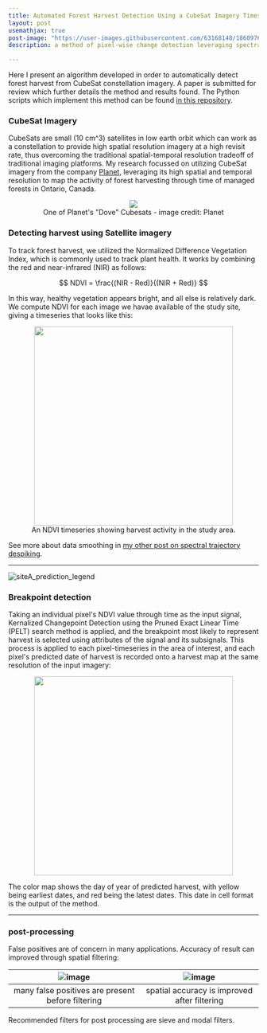 ```yaml
---
title: Automated Forest Harvest Detection Using a CubeSat Imagery Timeseries
layout: post
usemathjax: true
post-image: "https://user-images.githubusercontent.com/63168148/186097612-0c4c06d0-09df-4e83-b4fe-889eccd94588.gif"
description: a method of pixel-wise change detection leveraging spectral signature trajectories

---
```


Here I present an algorithm developed in order to automatically detect forest harvest from CubeSat constellation imagery. A paper is submitted for review which further details the method and results found. The Python scripts which implement this method can be found [in this repository](https://github.com/levikeay/CubeSat_Change_Detection).

### CubeSat Imagery 


CubeSats are small (10 cm^3) satellites in low earth orbit which can work as a constellation to provide high spatial resolution imagery at a high revisit rate, thus overcoming the traditional spatial-temporal resolution tradeoff of traditional imaging platforms. My research focussed on utilizing CubeSat imagery from the company [Planet](https://www.planet.com/), leveraging its high spatial and temporal resolution to map the activity of forest harvesting through time of managed forests in Ontario, Canada.

<p align="center">
  <img src="https://user-images.githubusercontent.com/63168148/191145016-998f92f0-9660-4305-9024-f56889ed768e.png"><br>
  One of Planet's "Dove" Cubesats - image credit: Planet
</p>

### Detecting harvest using Satellite imagery

To track forest harvest, we utilized the Normalized Difference Vegetation Index, which is commonly used to track plant health. It works by combining the red and near-infrared (NIR) as follows:

$$ NDVI =  \frac{(NIR - Red)}{(NIR + Red)} $$

In this way, healthy vegetation appears bright, and all else is relatively dark. We compute NDVI for each image we havae available of the study site, giving a timeseries that looks like this:

<p align="center">
  <img src="https://user-images.githubusercontent.com/63168148/187098691-02ffde3d-48d4-48a8-8a34-87b320a3fda4.gif" width="400">
  <br>
  An NDVI timeseries showing harvest activity in the study area.
</p>

See more about data smoothing in [my other post on spectral trajectory despiking](https://levikeay.github.io/Project_Site/blog/Spectral_despike).

---


![siteA_prediction_legend](https://user-images.githubusercontent.com/63168148/191173807-6c6655a2-3b85-4b41-adc0-1a9e9975642b.png)


### Breakpoint detection
Taking an individual pixel's NDVI value through time as the input signal, Kernalized Changepoint Detection using the Pruned Exact Linear Time (PELT) search method is applied, and the breakpoint most likely to represent harvest is selected using attributes of the signal and its subsignals. This process is applied to each pixel-timeseries in the area of interest, and each pixel's predicted date of harvest is recorded onto a harvest map at the same resolution of the input imagery:

<p align="center">
  <img src="https://user-images.githubusercontent.com/63168148/187100170-094ba6de-961a-491d-bbd2-30ada9c12918.png" width="400">  
</p>

The color map shows the day of year of predicted harvest, with yellow being earliest dates, and red being the latest dates. This date in cell format is the output of the method. 

---
### post-processing
False positives are of concern in many applications. Accuracy of result can improved through spatial filtering:

|![image](https://user-images.githubusercontent.com/63168148/187100562-cb81f4c6-c1f9-4f3b-89b3-347c5827e26f.png)| ![image](https://user-images.githubusercontent.com/63168148/187100590-83ffa26e-8780-4cc5-a4a1-e18bd06298d5.png) |
|:--:|:--:|
|many false positives are present before filtering | spatial accuracy is improved after filtering |

Recommended filters for post processing are sieve and modal filters.

